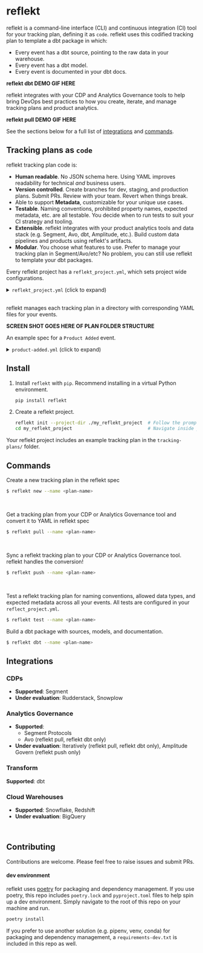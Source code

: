 <!--
SPDX-FileCopyrightText: 2022 Gregory Clunies <greg@reflekt-ci.com>

SPDX-License-Identifier: Apache-2.0
-->

# reflekt
reflekt is a command-line interface (CLI) and continuous integration (CI) tool for your tracking plan, defining it as `code`. reflekt uses this codified tracking plan to template a dbt package in which:
- Every event has a dbt source, pointing to the raw data in your warehouse.
- Every event has a dbt model.
- Every event is documented in your dbt docs.

**reflekt dbt DEMO GIF HERE**

reflekt integrates with your CDP and Analytics Governance tools to help bring DevOps best practices to how you create, iterate, and manage tracking plans and product analytics.

**reflekt pull DEMO GIF HERE**

See the sections below for a full list of [integrations](https://github.com/GClunies/reflekt#integrations) and [commands](https://github.com/GClunies/reflekt#integrations).


## Tracking plans as `code`
reflekt tracking plan code is:
- **Human readable**. No JSON schema here. Using YAML improves readability for technical *and* business users.
- **Version controlled**. Create branches for dev, staging, and production plans. Submit PRs. Review with your team. Revert when things break.
- Able to support **Metadata**, customizable for your unique use cases.
- **Testable**. Naming conventions, prohibited property names, expected metadata, etc. are all testable. You decide when to run tests to suit your CI strategy and tooling.
- **Extensible**. reflekt integrates with your product analytics tools and data stack (e.g. Segment, Avo, dbt, Amplitude, etc.). Build custom data pipelines and products using reflekt's artifacts.
- **Modular**. You choose what features to use. Prefer to manage your tracking plan in Segment/Avo/etc? No problem, you can still use reflekt to template your dbt packages.

Every reflekt project has a `reflekt_project.yml`, which sets project wide configurations.
<br>

<details><summary><code>reflekt_project.yml</code> (click to expand)</summary><p>

```yaml
# reflekt_project.yml

# NOTE - All configurations in this reflekt_project.yml are REQUIRED unless flagged with an # OPTIONAL comment

name: project_name  # Defined during `reflekt init`

config_profile: profile_name  # Defined during `reflekt init`. Must match a profile found in reflekt_config.yml

tracking_plans:
  naming:
    # For `events:` and `properties:` below:
    #   - Provide one of `casing` or `pattern` (regex). Not both.
    #   - Set whether numbers are allowed in event/property names
    events:
      case: title  # One of title|snake|camel
      # pattern: 'your-regex-here'
      allow_numbers: false
      reserved: []  # Reserved event names (casing matters)

    properties:
      case: camel
      # pattern: 'your-regex-here'
      allow_numbers: false
      reserved: []  # Reserved property names (casing matters)

  data_types:
    # Specify allowed data types. Available types listed below
    allowed:
      - string
      - integer
      - boolean
      - number
      - object
      - array

  plan_db_schemas:
    # For each reflekt tracking plan, specify schema in database with raw event data.
    # Replace the example mapping below with your mappings
    your-plan-name: schema_with_raw_data

  metadata:  # OPTIONAL
    # Define a schema for event metadata, this is tested when running
    #     `reflekt test --name <plan-name>`
    schema:
      code_owner:
        required: true
        type: string
        allowed:
          - John
          - Jane
      product_owner:
        required: true
        type: string
        allowed:
          - Jim
          - Jen
      priority:
        required: true
        type: integer
        allowed:
          - 1
          - 2

dbt:
  sources:
    # Prefix for dbt package source files
    prefix: src_reflekt_

  models:
    # Prefix for dbt package models & docs
    prefix: reflekt_
    # Specify incremental logic to use when templating dbt models.
    # This should include the {%- if is_incremental() %} ... {%- endif %} block
    # Article on dbt incremental logic: https://discourse.getdbt.com/t/on-the-limits-of-incrementality/303
    incremental_logic: |
      {%- if is_incremental() %}
      where received_at >= ( select max(received_at_tstamp)::date from {{ this }} )
      {%- endif %}

  pkg_db_schemas:  # OPTIONAL
    # For each reflekt tracking plan, you may specify a schema in database to materialize dbt pkg models.
    your-plan-name: analytics  # Or any other schema you want

```
</p></details>

<br>

reflekt manages each tracking plan in a directory with corresponding YAML files for your events.

**SCREEN SHOT GOES HERE OF PLAN FOLDER STRUCTURE**

An example spec for a `Product Added` event.
<details><summary><code>product-added.yml</code> (click to expand)</summary><p>

```yaml
# product-added.yml
- version: 1
  name: Product Added
  description: Fired when a user adds a product to their cart.
  metadata:  # Set event metadata. Configure metadata tests in reflekt_project.yml
    product_owner: pm-name
    code_owner: eng-squad-1
    priority: 1
  properties:
    - name: cart_id
      description: Cart ID to which the product was added to.
      type: string
      required: true    # Specify property is required
    - name: product_id
      description: Database ID of the product being viewed.
      type: integer
      required: true
    - name: name
      description: Name of the product.
      type: string     # Specify property type
      required: true
    - name: variant
      description: Variant of the product (e.g. small, medium, large).
      type: string
      enum:            # Enumerated list of allowed values
        - small
        - medium
        - large
      required: false  # Property is not required
    - name: price
      description: Price ($) of the product added to the cart.
      type: number
      required: true
    - name: quantity
      description: Quantity of the product added to the cart.
      type: integer
      required: true
```
</p></details>


## Install
1. Install `reflekt` with `pip`. Recommend installing in a virtual Python environment.
   ```bash
   pip install reflekt
   ```

2. Create a reflekt project.
   ```bash
   reflekt init --project-dir ./my_reflekt_project  # Follow the prompts
   cd my_reflekt_project                            # Navigate inside project
   ```

Your reflekt project includes an example tracking plan in the `tracking-plans/` folder.

## Commands
Create a new tracking plan in the reflekt spec
```zsh
$ reflekt new --name <plan-name>
```
<br>

Get a tracking plan from your CDP or Analytics Governance tool and convert it to YAML in reflekt spec
```zsh
$ reflekt pull --name <plan-name>
```
<br>

Sync a reflekt tracking plan to your CDP or Analytics Governance tool. reflekt handles the conversion!
```zsh
$ reflekt push --name <plan-name>
```
<br>

Test a reflekt tracking plan for naming conventions, allowed data types, and expected metadata across all your events. All tests are configured in your `reflect_project.yml`.
```zsh
$ reflekt test --name <plan-name>
```

Build a dbt package with sources, models, and documentation.
```zsh
$ reflekt dbt --name <plan-name>
```

## Integrations
### CDPs
- **Supported**: Segment
- **Under evaluation**: Rudderstack, Snowplow

### Analytics Governance
- **Supported**:
  - Segment Protocols
  - Avo (reflekt pull, reflekt dbt only)
- **Under evaluation**: Iteratively (reflekt pull, reflekt dbt only), Amplitude Govern (reflekt push only)

### Transform
**Supported**: dbt

### Cloud Warehouses
- **Supported**: Snowflake, Redshift
- **Under evaluation**: BigQuery

<br>

## Contributing
Contributions are welcome. Please feel free to raise issues and submit PRs.

#### dev environment
reflekt uses [poetry](https://python-poetry.org/) for packaging and dependency management. If you use poetry, this repo includes `poetry.lock` and `pyproject.toml` files to help spin up a dev environment. Simply navigate to the root of this repo on your machine and run.
```bash
poetry install
```

If you prefer to use another solution (e.g. pipenv, venv, conda) for packaging and dependency management, a `requirements-dev.txt` is included in this repo as well.
